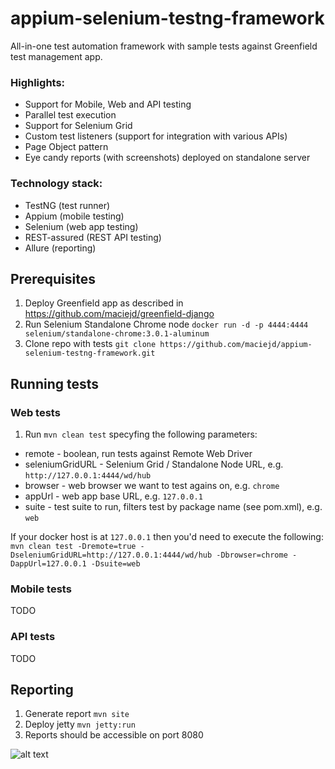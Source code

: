 # appium-selenium-testng-framework
All-in-one test automation framework with sample tests against Greenfield test management app.

### Highlights: 
  * Support for Mobile, Web and API testing
  * Parallel test execution
  * Support for Selenium Grid
  * Custom test listeners (support for integration with various APIs) 
  * Page Object pattern
  * Eye candy reports (with screenshots) deployed on standalone server
  
### Technology stack:
  * TestNG (test runner)
  * Appium (mobile testing)
  * Selenium (web app testing)
  * REST-assured (REST API testing)
  * Allure (reporting)

## Prerequisites
1. Deploy Greenfield app as described in https://github.com/maciejd/greenfield-django
2. Run Selenium Standalone Chrome node `docker run -d -p 4444:4444 selenium/standalone-chrome:3.0.1-aluminum`
3. Clone repo with tests `git clone https://github.com/maciejd/appium-selenium-testng-framework.git`

## Running tests

### Web tests
1. Run `mvn clean test` specyfing the following parameters:
  * remote - boolean, run tests against Remote Web Driver
  * seleniumGridURL - Selenium Grid / Standalone Node URL, e.g. `http://127.0.0.1:4444/wd/hub`
  * browser - web browser we want to test agains on, e.g. `chrome`
  * appUrl - web app base URL, e.g. `127.0.0.1`
  * suite - test suite to run, filters test by package name (see pom.xml), e.g. `web`
  
  If your docker host is at `127.0.0.1` then you'd need to execute the following:
  `mvn clean test -Dremote=true -DseleniumGridURL=http://127.0.0.1:4444/wd/hub -Dbrowser=chrome -DappUrl=127.0.0.1 -Dsuite=web`

### Mobile tests
TODO

### API tests
TODO

## Reporting
1. Generate report `mvn site`
2. Deploy jetty `mvn jetty:run`
3. Reports should be accessible on port 8080

![alt text](http://i.imgur.com/bezAgFm.png "Allure report")
